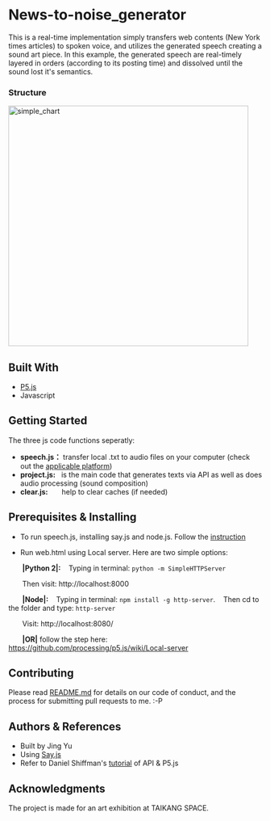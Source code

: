 
# News-to-noise_generator
This is a real-time implementation simply transfers web contents (New York times articles) to spoken voice, and utilizes the generated speech creating a sound art piece. In this example, the generated speech are real-timely layered in orders (according to its posting time) and dissolved until the sound lost it's semantics. 

### Structure 
<img width="476" alt="simple_chart" src="https://user-images.githubusercontent.com/41480919/43035246-5724dcd0-8cba-11e8-9b2f-f1b1ed77c88f.png">


## Built With
* [P5.js](https://p5js.org/) 
* Javascript

## Getting Started
The three js code functions seperatly:
* **speech.js：** transfer local .txt to audio files on your computer (check out the [applicable platform](https://github.com/Marak/say.js))
* **project.js:** &nbsp;&nbsp;is the main code that generates texts via API as well as does audio processing (sound composition) 
* **clear.js:** &nbsp;&nbsp;&nbsp;&nbsp;&nbsp;&nbsp;help to clear caches (if needed)

## Prerequisites & Installing
* To run speech.js, installing say.js and node.js. Follow the [instruction](https://github.com/Marak/say.js)

* Run web.html using Local server. Here are two simple options:

&nbsp;&nbsp;&nbsp;&nbsp;&nbsp;&nbsp;&nbsp;**|Python 2|:** 
&nbsp;&nbsp;&nbsp;Typing in terminal:
```python -m SimpleHTTPServer```

&nbsp;&nbsp;&nbsp;&nbsp;&nbsp;&nbsp;&nbsp;Then visit: http://localhost:8000
<br /> 

&nbsp;&nbsp;&nbsp;&nbsp;&nbsp;&nbsp;&nbsp;**|Node|:** 
&nbsp;&nbsp;&nbsp;Typing in terminal: 
```npm install -g http-server```. 
&nbsp;&nbsp; Then cd to the folder and type:
```http-server```

&nbsp;&nbsp;&nbsp;&nbsp;&nbsp;&nbsp;&nbsp;Visit: http://localhost:8080/
<br /> 

&nbsp;&nbsp;&nbsp;&nbsp;&nbsp;&nbsp;&nbsp;**|OR|** follow the step here: https://github.com/processing/p5.js/wiki/Local-server
<br />

## Contributing

Please read [README.md](https://github.com/Jinggyu/News-to-noise_generator/blob/master/README.md) for details on our code of conduct, and the process for submitting pull requests to me. :-P


## Authors & References
 * Built by Jing Yu 
 * Using [Say.js](https://github.com/Marak/say.js) 
 * Refer to Daniel Shiffman's [tutorial](https://shiffman.net/a2z/data-apis/) of API & P5.js


## Acknowledgments

The project is made for an art exhibition at TAIKANG SPACE.
